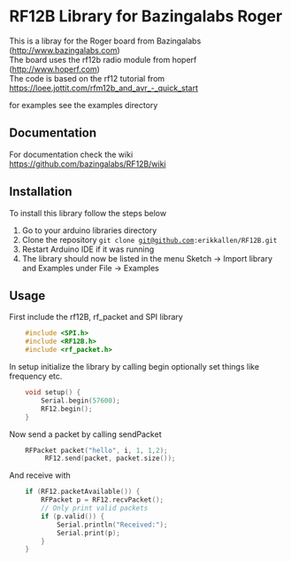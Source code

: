 # RF12B Library for Bazingalabs Roger
This is a libray for the Roger board from Bazingalabs (http://www.bazingalabs.com)  
The board uses the rf12b radio module from hoperf (http://www.hoperf.com)  
The code is based on the rf12 tutorial from https://loee.jottit.com/rfm12b_and_avr_-_quick_start  

for examples see the examples directory

## Documentation
For documentation check the wiki https://github.com/bazingalabs/RF12B/wiki
 
## Installation
To install this library follow the steps below

1. Go to your arduino libraries directory
2. Clone the repository
<code>git clone git@github.com:erikkallen/RF12B.git</code>
3. Restart Arduino IDE if it was running
4. The library should now be listed in the menu Sketch -> Import library and Examples under File -> Examples

## Usage
First include the rf12B, rf_packet and SPI library

```cpp
    #include <SPI.h>
    #include <RF12B.h>
    #include <rf_packet.h>
```
In setup initialize the library by calling begin optionally set things like frequency etc.

```cpp
    void setup() {	
    	Serial.begin(57600);
    	RF12.begin();
    }
```
Now send a packet by calling sendPacket

```cpp
    RFPacket packet("hello", i, 1, 1,2);
 		 RF12.send(packet, packet.size()); 
```

And receive with

```cpp
    if (RF12.packetAvailable()) {
    	RFPacket p = RF12.recvPacket();
        // Only print valid packets
        if (p.valid()) {
    		Serial.println("Received:");
    		Serial.print(p);
    	}
    }
```